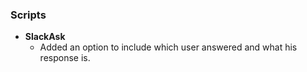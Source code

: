 
### Scripts
- __SlackAsk__
    * Added an option to include which user answered and what his response is.
